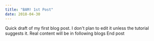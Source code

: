 ```yaml
---
title: "BAM! 1st Post"
date: 2018-04-30
---
```


Quick draft of my first blog post.  I don't plan to edit it unless the tutorial suggests it.  Real content will be in following blogs
End post
